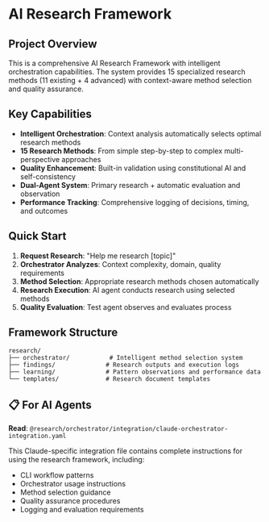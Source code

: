 # AI Research Framework

## Project Overview

This is a comprehensive AI Research Framework with intelligent orchestration capabilities. The system provides 15 specialized research methods (11 existing + 4 advanced) with context-aware method selection and quality assurance.

## Key Capabilities

- **Intelligent Orchestration**: Context analysis automatically selects optimal research methods
- **15 Research Methods**: From simple step-by-step to complex multi-perspective approaches
- **Quality Enhancement**: Built-in validation using constitutional AI and self-consistency
- **Dual-Agent System**: Primary research + automatic evaluation and observation
- **Performance Tracking**: Comprehensive logging of decisions, timing, and outcomes

## Quick Start

1. **Request Research**: "Help me research [topic]"
2. **Orchestrator Analyzes**: Context complexity, domain, quality requirements
3. **Method Selection**: Appropriate research methods chosen automatically
4. **Research Execution**: AI agent conducts research using selected methods
5. **Quality Evaluation**: Test agent observes and evaluates process

## Framework Structure

```
research/
├── orchestrator/           # Intelligent method selection system
├── findings/              # Research outputs and execution logs
├── learning/              # Pattern observations and performance data
└── templates/             # Research document templates
```

## 📋 For AI Agents

**Read**: `@research/orchestrator/integration/claude-orchestrator-integration.yaml`

This Claude-specific integration file contains complete instructions for using the research framework, including:

- CLI workflow patterns
- Orchestrator usage instructions
- Method selection guidance
- Quality assurance procedures
- Logging and evaluation requirements
